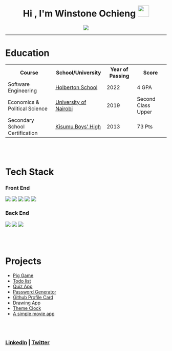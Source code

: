 <h1 align="center">Hi , I'm Winstone Ochieng <img src="https://media.giphy.com/media/hvRJCLFzcasrR4ia7z/giphy.gif" width="35"></h1>
<p align="center">
  
<p align="center">
  <a href="https://github.com/DenverCoder1/readme-typing-svg"><img src="https://readme-typing-svg.herokuapp.com?lines=Software+Engineering+Student;Web+Developer;Tech%20Enthusiast;Graphic%20Designer;Always%20learning%20new%20things&center=true&width=500&height=50"></a>
</p>
<hr/>


# Education

<table>
  <tr>
    <th>Course</th>
    <th>School/University</th>
    <th>Year of Passing</th>
    <th>Score</th>
  </tr>
  <tr>
    <td> Software Engineering</td>
    <td><a href="https://www.holbertonschool.com/">Holberton School</a></td>
    <td>2022</td>
    <td>4 GPA</td>
  </tr>
  <tr>
    <td>Economics & Political Science</td>
    <td><a href="https://www.uonbi.ac.ke/">University of Nairobi</a></td>
    <td>2019</td>
    <td>Second Class Upper</td>
  </tr>
  <tr>
    <td>Secondary School Certification</td>
    <td><a href="#">Kisumu Boys' High</a></td>
    <td>2013</td>
    <td>73 Pts</td>
  </tr>
 </table>
    
<Br>
 <Br>


# Tech Stack

### Front End

<img src="https://img.shields.io/badge/HTML5-E34F26?style=for-the-badge&logo=html5&logoColor=white"> <img  src="https://img.shields.io/badge/CSS3-1572B6?style=for-the-badge&logo=css3&logoColor=white"> <img  src="https://img.shields.io/badge/JavaScript-F7DF1E?style=for-the-badge&logo=javascript&logoColor=black"> <img  src="https://img.shields.io/badge/Bootstrap-563D7C?style=for-the-badge&logo=bootstrap&logoColor=white"> <img  src="https://img.shields.io/badge/React-20232A?style=for-the-badge&logo=react&logoColor=61DAFB">  

### Back End

 <img src="https://img.shields.io/badge/Python-ffd340?style=for-the-badge&logo=python&logoColor=black">  <img src="https://img.shields.io/badge/PHP-686ca3?style=for-the-badge&logo=php&logoColor=white"> <img src="https://img.shields.io/badge/Firebase-F5820B?style=for-the-badge&logo=firebase&logoColor=FFCB2B">

<br>
<br>
   
   # Projects

- [Pig Game](https://lnkd.in/diBfEFZ)
- [Todo list](https://lnkd.in/dcWPymdG)
- [Quiz App](https://lnkd.in/dhq4XC7M)
- [Password Generator](https://lnkd.in/dKD94x6)
- [Github Profile Card](https://lnkd.in/dP5WUWg)
- [Drawing App](https://lnkd.in/dk73wsM)
- [Theme Clock](https://lnkd.in/dYEuEhh)
- [A simple movie app](https://lnkd.in/dHwSKmE)
  
<br>
<br>
   
   ### [LinkedIn](https://www.linkedin.com/in/winstone-ochieng-679355b7/)   |  [Twitter](https://twitter.com/ItsWinstones)
<!--
**winstoneochieng/winstoneochieng** is a ✨ _special_ ✨ repository because its `README.md` (this file) appears on your GitHub profile.

Here are some ideas to get you started:

- 🔭 I’m currently working on ...
- 🌱 I’m currently learning ...
- 👯 I’m looking to collaborate on ...
- 🤔 I’m looking for help with ...
- 💬 Ask me about ...
- 📫 How to reach me: ...
- 😄 Pronouns: ...
- ⚡ Fun fact: ...
-->
